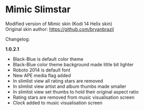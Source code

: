 # Mimic Slimstar
Modified version of Mimic skin (Kodi 14 Helix skin)<br />
Original skin author: https://github.com/bryanbrazil

Changelog:

**1.0.2.1**
- Black-Blue is default color theme
- Black-Blue color theme background made little bit lighter
- Roboto 2014 is default font
- New APE media flag added
- In slimlist view all rating stars are removed 
- In slimlist view artist and album thumbs made smaller
- In slimlist view set thumbs to hold their original aspect ratio
- Rating stars are removed from music visualisation screen
- Clock added to music visualisation screen